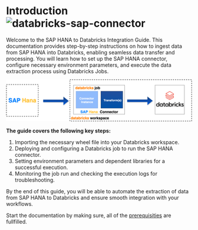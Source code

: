 # Introduction ![databricks-sap-connector](https://img.shields.io/badge/databricks--sap--connector-active-brightgreen?logo=github)

Welcome to the SAP HANA to Databricks Integration Guide. This documentation provides step-by-step instructions on how to ingest data from SAP HANA into Databricks, enabling seamless data transfer and processing. You will learn how to set up the SAP HANA connector, configure necessary environment parameters, and execute the data extraction process using Databricks Jobs.

![Introduction Graphic](./images/introduction_graphic.png)
  

**The guide covers the following key steps:**
1. Importing the necessary wheel file into your Databricks workspace.
2. Deploying and configuring a Databricks job to run the SAP HANA connector.
3. Setting environment parameters and dependent libraries for a successful execution.
4. Monitoring the job run and checking the execution logs for troubleshooting.

By the end of this guide, you will be able to automate the extraction of data from SAP HANA to Databricks and ensure smooth integration with your workflows.

Start the documentation by making sure, all of the [prerequisities](./prerequisites.md) are fullfilled.
